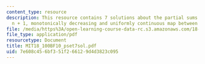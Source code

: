 ```yaml
---
content_type: resource
description: This resource contains 7 solutions about the partial sums of the first
  n + 1, monotonically decreasing and uniformly continuous map between metric spaces.
file: /media/https%3A/open-learning-course-data-rc.s3.amazonaws.com/18-100b-analysis-i-fall-2010/7e608c456bf351f266129d4d3823c095_MIT18_100BF10_pset7sol.pdf
file_type: application/pdf
resourcetype: Document
title: MIT18_100BF10_pset7sol.pdf
uid: 7e608c45-6bf3-51f2-6612-9d4d3823c095
---
```

